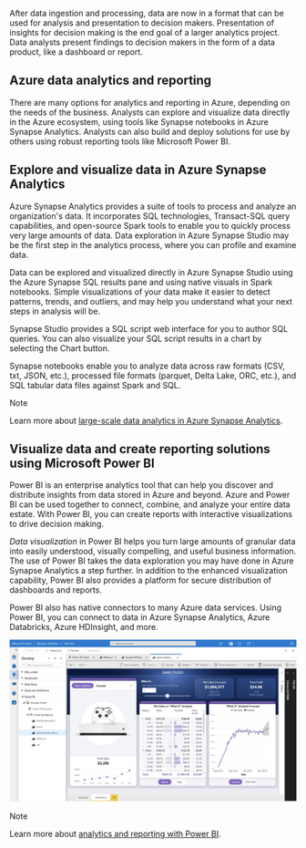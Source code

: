 After data ingestion and processing, data are now in a format that can be used for analysis and presentation to decision makers. Presentation of insights for decision making is the end goal of a larger analytics project. Data analysts present findings to decision makers in the form of a data product, like a dashboard or report.

## Azure data analytics and reporting

There are many options for analytics and reporting in Azure, depending on the needs of the business. Analysts can explore and visualize data directly in the Azure ecosystem, using tools like Synapse notebooks in Azure Synapse Analytics. Analysts can also build and deploy solutions for use by others using robust reporting tools like Microsoft Power BI.

## Explore and visualize data in Azure Synapse Analytics

Azure Synapse Analytics provides a suite of tools to process and analyze an organization's data. It incorporates SQL technologies, Transact-SQL query capabilities, and open-source Spark tools to enable you to quickly process very large amounts of data. Data exploration in Azure Synapse Studio may be the first step in the analytics process, where you can profile and examine data.

Data can be explored and visualized directly in Azure Synapse Studio using  the Azure Synapse SQL results pane and using native visuals in Spark notebooks. Simple visualizations of your data make it easier to detect patterns, trends, and outliers, and may help you understand what your next steps in analysis will be.

Synapse Studio provides a SQL script web interface for you to author SQL queries. You can also visualize your SQL script results in a chart by selecting the Chart button.

Synapse notebooks enable you to analyze data across raw formats (CSV, txt, JSON, etc.), processed file formats (parquet, Delta Lake, ORC, etc.), and SQL tabular data files against Spark and SQL.

> [!NOTE]
> Learn more about [large-scale data analytics in Azure Synapse Analytics](/training/modules/explore-azure-synapse-analytics/).

## Visualize data and create reporting solutions using Microsoft Power BI

 Power BI is an enterprise analytics tool that can help you discover and distribute insights from data stored in Azure and beyond. Azure and Power BI can be used together to connect, combine, and analyze your entire data estate. With Power BI, you can create reports with interactive visualizations to drive decision making.

 *Data visualization* in Power BI helps you turn large amounts of granular data into easily understood, visually compelling, and useful business information. The use of Power BI takes the data exploration you may have done in Azure Synapse Analytics a step further. In addition to the enhanced visualization capability, Power BI also provides a platform for secure distribution of dashboards and reports.

Power BI also has native connectors to many Azure data services. Using Power BI, you can connect to data in Azure Synapse Analytics, Azure Databricks, Azure HDInsight, and more.

[![Power BI Report interface in Azure Synapse Analytics Workspace.](../media/synapse-power-bi.png)](../media/synapse-power-bi.png#lightbox)

> [!NOTE]
> Learn more about [analytics and reporting with Power BI](/learn/paths/create-use-analytics-reports-power-bi/).

